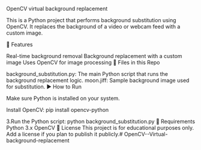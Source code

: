 OpenCV virtual background replacement

This is a Python project that performs background substitution using OpenCV. It replaces the background of a video or webcam feed with a custom image.

🔧 Features

Real-time background removal
Background replacement with a custom image
Uses OpenCV for image processing
📁 Files in this Repo

background_substitution.py: The main Python script that runs the background replacement logic.
moon.jiff: Sample background image used for substitution.
▶️ How to Run

Make sure Python is installed on your system.

Install OpenCV:
pip install opencv-python

3.Run the Python script: python background_substitution.py 🧠 Requirements Python 3.x OpenCV 📜 License This project is for educational purposes only. Add a license if you plan to publish it publicly.# OpenCV--Virtual-background-replacement
